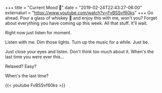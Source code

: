 +++
title = "Current Mood 🌛"
date = "2019-02-24T22:43:27-06:00"
externalurl = "https://www.youtube.com/watch?v=FvBSSvf60ks"
+++
Go ahead. Pour a glass of whiskey 🥃 and enjoy this with me, won't you? Forget about everything you have coming up this week. All that stuff. It'll wait. 

Right now just listen for moment. 

Listen with me. Dim those lights. Turn up the music for a while. Just be. 

Just close your eyes and listen. Don't think too much about it. When's the last time you were ever this…

Relaxed? Easy?

When's the last time?

{{< youtube FvBSSvf60ks >}}